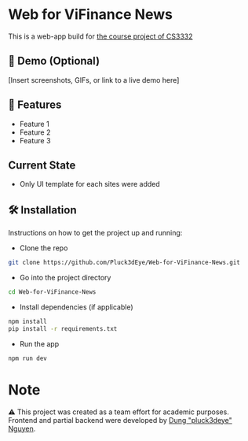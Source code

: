 # Web for ViFinance News

This is a web-app build for [the course project of CS3332](https://github.com/DTJ-Tran/VifinanceNews)

## 📸 Demo (Optional)

[Insert screenshots, GIFs, or link to a live demo here]

## 🚀 Features

- Feature 1
- Feature 2
- Feature 3

## Current State
- Only UI template for each sites were added 


## 🛠️ Installation

Instructions on how to get the project up and running:


- Clone the repo
```bash
git clone https://github.com/Pluck3dEye/Web-for-ViFinance-News.git
```
- Go into the project directory
```bash
cd Web-for-ViFinance-News
```

- Install dependencies (if applicable)
```bash
npm install 
pip install -r requirements.txt 
```

- Run the app
```bash
npm run dev
```


# Note
⚠️ This project was created as a team effort for academic purposes.
Frontend and partial backend were developed by [Dung "pluck3deye" Nguyen](https://github.com/Pluck3dEye).